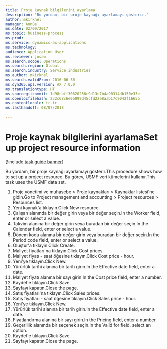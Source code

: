 ```yaml
--- 
title: Proje kaynak bilgilerini ayarlama
description: "Bu yordam, bir proje kaynağı ayarlamayı gösterir."
author: mkirknel
manager: AnnBe
ms.date: 02/09/2017
ms.topic: business-process
ms.prod: 
ms.service: dynamics-ax-applications
ms.technology: 
audience: Application User
ms.reviewer: josaw
ms.search.scope: Operations
ms.search.region: Global
ms.search.industry: Service industries
ms.author: mkirknel
ms.search.validFrom: 2016-06-30
ms.dyn365.ops.version: AX 7.0.0
ms.translationtype: HT
ms.sourcegitcommit: 1d98cbff30620256c9d13e7b4a90314db150e33e
ms.openlocfilehash: 232c68c6e0b099d45cfd22e8aab17c9042f1665b
ms.contentlocale: tr-tr
ms.lasthandoff: 08/07/2018

---
```

# <a name="set-up-project-resource-information"></a><span data-ttu-id="c06b9-103">Proje kaynak bilgilerini ayarlama</span><span class="sxs-lookup"><span data-stu-id="c06b9-103">Set up project resource information</span></span>

[!include [task guide banner](../../includes/task-guide-banner.md)]

<span data-ttu-id="c06b9-104">Bu yordam, bir proje kaynağı ayarlamayı gösterir.</span><span class="sxs-lookup"><span data-stu-id="c06b9-104">This procedure shows how to set up a project resource.</span></span> <span data-ttu-id="c06b9-105">Bu görev, USMF veri kümelerini kullanır.</span><span class="sxs-lookup"><span data-stu-id="c06b9-105">This task uses the USMF data set.</span></span>

1. <span data-ttu-id="c06b9-106">Proje yönetimi ve muhasebe > Proje kaynakları > Kaynaklar listesi'ne gidin.</span><span class="sxs-lookup"><span data-stu-id="c06b9-106">Go to Project management and accounting > Project resources > Resources list.</span></span>
2. <span data-ttu-id="c06b9-107">Yeni kaynak'a tıklayın.</span><span class="sxs-lookup"><span data-stu-id="c06b9-107">Click New resource.</span></span>
3. <span data-ttu-id="c06b9-108">Çalışan alanında bir değer girin veya bir değer seçin.</span><span class="sxs-lookup"><span data-stu-id="c06b9-108">In the Worker field, enter or select a value.</span></span>
4. <span data-ttu-id="c06b9-109">Takvim alanına bir değer girin veya buradan bir değer seçin.</span><span class="sxs-lookup"><span data-stu-id="c06b9-109">In the Calendar field, enter or select a value.</span></span>
5. <span data-ttu-id="c06b9-110">Dönem kodu alanına bir değer girin veya buradan bir değer seçin.</span><span class="sxs-lookup"><span data-stu-id="c06b9-110">In the Period code field, enter or select a value.</span></span>
6. <span data-ttu-id="c06b9-111">Oluştur'a tıklayın.</span><span class="sxs-lookup"><span data-stu-id="c06b9-111">Click Create.</span></span>
7. <span data-ttu-id="c06b9-112">Maliyet fiyatları'na tıklayın.</span><span class="sxs-lookup"><span data-stu-id="c06b9-112">Click Cost prices.</span></span>
8. <span data-ttu-id="c06b9-113">Maliyet fiyatı - saat öğesine tıklayın.</span><span class="sxs-lookup"><span data-stu-id="c06b9-113">Click Cost price - hour.</span></span>
9. <span data-ttu-id="c06b9-114">Yeni'ye tıklayın.</span><span class="sxs-lookup"><span data-stu-id="c06b9-114">Click New.</span></span>
10. <span data-ttu-id="c06b9-115">Yürürlük tarihi alanına bir tarih girin.</span><span class="sxs-lookup"><span data-stu-id="c06b9-115">In the Effective date field, enter a date.</span></span>
11. <span data-ttu-id="c06b9-116">Maliyet fiyatı alanına bir sayı girin.</span><span class="sxs-lookup"><span data-stu-id="c06b9-116">In the Cost price field, enter a number.</span></span>
12. <span data-ttu-id="c06b9-117">Kaydet'e tıklayın.</span><span class="sxs-lookup"><span data-stu-id="c06b9-117">Click Save.</span></span>
13. <span data-ttu-id="c06b9-118">Sayfayı kapatın.</span><span class="sxs-lookup"><span data-stu-id="c06b9-118">Close the page.</span></span>
14. <span data-ttu-id="c06b9-119">Satış fiyatları'na tıklayın.</span><span class="sxs-lookup"><span data-stu-id="c06b9-119">Click Sales prices.</span></span>
15. <span data-ttu-id="c06b9-120">Satış fiyatları - saat öğesine tıklayın.</span><span class="sxs-lookup"><span data-stu-id="c06b9-120">Click Sales price - hour.</span></span>
16. <span data-ttu-id="c06b9-121">Yeni'ye tıklayın.</span><span class="sxs-lookup"><span data-stu-id="c06b9-121">Click New.</span></span>
17. <span data-ttu-id="c06b9-122">Yürürlük tarihi alanına bir tarih girin.</span><span class="sxs-lookup"><span data-stu-id="c06b9-122">In the Effective date field, enter a date.</span></span>
18. <span data-ttu-id="c06b9-123">Fiyatlandırma alanına bir sayı girin.</span><span class="sxs-lookup"><span data-stu-id="c06b9-123">In the Pricing field, enter a number.</span></span>
19. <span data-ttu-id="c06b9-124">Geçerlilik alanında bir seçenek seçin.</span><span class="sxs-lookup"><span data-stu-id="c06b9-124">In the Valid for field, select an option.</span></span>
20. <span data-ttu-id="c06b9-125">Kaydet'e tıklayın.</span><span class="sxs-lookup"><span data-stu-id="c06b9-125">Click Save.</span></span>
21. <span data-ttu-id="c06b9-126">Sayfayı kapatın.</span><span class="sxs-lookup"><span data-stu-id="c06b9-126">Close the page.</span></span>


